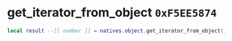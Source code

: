# get_iterator_from_object `0xF5EE5874`

```lua
local result --[[ number ]] = natives.object.get_iterator_from_object(_unk0 --[[ number ]])
```